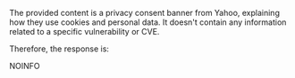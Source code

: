 The provided content is a privacy consent banner from Yahoo, explaining how they use cookies and personal data. It doesn't contain any information related to a specific vulnerability or CVE.

Therefore, the response is:

NOINFO